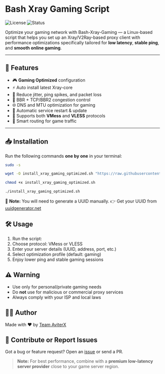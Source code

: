 # Bash Xray Gaming Script

![License](https://img.shields.io/badge/license-MIT-blue.svg)
![Status](https://img.shields.io/badge/status-active-brightgreen)

Optimize your gaming network with Bash-Xray-Gaming — a Linux-based script that helps you set up an Xray/V2Ray-based proxy client with performance optimizations specifically tailored for **low latency**, **stable ping**, and **smooth online gaming**.

---

## 🚀 Features

- 🎮 **Gaming Optimized** configuration
- ⚡ Auto install latest Xray-core
- 📶 Reduce jitter, ping spikes, and packet loss
- 🔧 BBR + TCP/BBR2 congestion control
- 🌐 DNS and MTU optimization for gaming
- 🔁 Automatic service restart & update
- 📜 Supports both **VMess** and **VLESS** protocols
- 🧠 Smart routing for game traffic

---

## 📥 Installation

Run the following commands **one by one** in your terminal:

```bash
sudo -s
```

```bash
wget -O install_xray_gaming_optimized.sh "https://raw.githubusercontent.com/AviterX/Bash-Xray-Gaming/refs/heads/main/install_xray_gaming_optimized.sh"
```

```bash
chmod +x install_xray_gaming_optimized.sh
```

```bash
./install_xray_gaming_optimized.sh
```

📎 **Note:** You will need to generate a UUID manually. 👉 Get your UUID from [uuidgenerator.net](https://www.uuidgenerator.net/)

## 🛠️ Usage

1. Run the script:
2. Choose protocol: VMess or VLESS
3. Enter your server details (UUID, address, port, etc.)
4. Select optimization profile (default: gaming)
5. Enjoy lower ping and stable gaming sessions




## ⚠️ Warning

- Use only for personal/private gaming needs
- Do **not** use for malicious or commercial proxy services
- Always comply with your ISP and local laws



## 🙋‍♂️ Author

Made with ❤️ by [Team AviterX](https://github.com/AviterX)



## 💬 Contribute or Report Issues

Got a bug or feature request? Open an [issue](https://github.com/AviterX/Bash-Xray-Gaming/issues) or send a PR.



> **Note:** For best performance, combine with a **premium low-latency server provider** close to your game server region.

